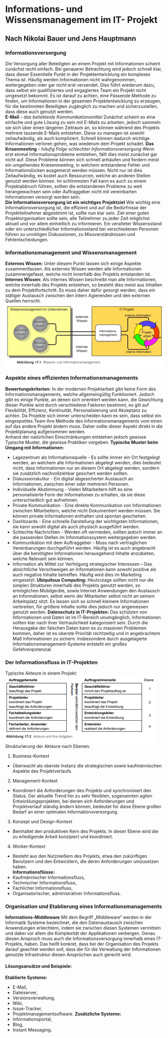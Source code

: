 # Informations- und Wissensmanagement im IT- Projekt
## Nach Nikolai Bauer und Jens Hauptmann
### Informationsversorgung
Die Versorgung aller Beteiligten an einem Projekt mit Informationen scheint zunächst recht einfach. Bei genauerer Betrachtung wird jedoch schnell klar, dass dieser Essentielle Punkt in der Projektentwicklung ein komplexes Thema ist. Häufig werden Informationen nicht wahrgenommen, weitergegeben oder gar nicht erst versendet. Dies führt wiederum dazu, dass selbst ein qualifiziertes und engagiertes Team ein Projekt nicht umgesetzt bekommt. Es ist darauf zu achten, eine Passende Methode zu finden, um Informationen in der gesamten Projektentwicklung zu erzeugen, für die bestimmten Beteiligten zugänglich zu machen und sicherzustellen, dass diese auch genutzt werden.     
**E-Mail** *– das beliebteste Kommunikationsmittel*
Zunächst scheint es eine einfache und gute Lösung zu sein mit E-Mails zu arbeiten, jedoch sammeln sie sich über einen längeren Zeitraum an, so können während des Projekts mehrere tausende E-Mails entstehen. Diese zu managen ist sowohl zeitaufwändig, als auch kompliziert. Schnell können dadurch wichtige Informationen verloren gehen, was wiederum dem Projekt schadet. 
**Das Krisenmeeting** *– häufig Folge schlechter Informationsversorgung*
Wenn erst einmal Informationsprobleme entstehen, fällt dies meist zunächst gar nicht auf. Diese Probleme können sich schnell anhäufen und fordern meist ein umgehendes Kriesenmeeting, in welchem entstandene Fehler und Informationslücken ausgemerzt werden müssen. Nicht nur ist dies Zeitaufwändig, es kostet auch Ressourcen, welche an anderen Stellen genutzt werden können. Im schlimmsten Fall kann es auch zu einem Projektabbruch führen, sollten die entstandenen Probleme zu weit herangewachsen sein oder Auftraggeber nicht mit vereinbarten Informationen versorgt worden sein.  
**Die Informationsversorgung ist ein wichtiges Projektziel**
Wie wichtig eine Informationsversorgung ist, die effizient und auf die Bedürfnisse der Projektteilnehmer abgestimmt ist, sollte nun klar sein. Ziel einer guten Projektorganisation sollte sein, alle Teilnehmer zu jeder Zeit möglichst aktuell und vor allem einheitlich zu informieren. Ein veralteter Wissensstand oder ein unterschiedlicher Informationsstand bei verschiedenen Personen führen zu unnötigen Diskussionen, zu Missverständnissen und Fehlentscheidungen.
### Informationsmanagement und Wissensmanagement
**Externes Wissen:**
Unter diesem Punkt lassen sich einige Aspekte zusammenfassen. Als externes Wissen werden alle Informationen zusammengefasst, welche nicht innerhalb des Projekts entstanden ist. 
**Internes Wissen:**
Als internes Wissen beschreibt man alle Informationen, welche innerhalb des Projekts entstehen, so besteht dies meist aus Inhalten zu dem Projektfortschritt.
Es muss daher dafür gesorgt werden, dass ein stätiger Austausch zwischen den intern Agierenden und den externen Quellen herrscht.
![Alternativer Text](_images/information/abbildung_1_information_wissen.png)
### Aspekte eines effizienten Informationsmanagements
**Bewertungskriterien:**
In der modernen Projektarbeit gibt keine Form des Informationsmanagements, welche allgemeingültig Funktioniert. Jedoch gibt es einige Punkte, an denen sich orientiert werden kann, die Gewichtung dieser Punkte wird durch verschiedene Faktoren bestimmt, es gilt auf Flexibilität, Effizienz, Kontinuität, Personalisierung und Akzeptanz zu achten. Da Projekte sich immer unterscheiden kann es sein, dass selbst ein eingespieltes Team ihre Methode des Informationsmanagements vom einen auf das andere Projekt ändern muss. Daher sollte dieser Aspekt direkt in die Projektplanung aufgenommen werden.  
Anhand der natürlichen Einschränkungen entstehen jedoch gewisse Typische Muster, die gewisse Praktiken vorgeben. 
**Typische Muster beim Umgang mit Informationen:**
* Lagezentrum als Informationsquelle - Es sollte immer ein Ort festgelegt werden, an welchem alle Informationen abgelegt werden, dies bedeutet nicht, dass Informationen nur an diesem Ort abgelegt werden, sondern sie zusätzlich nachvollziehbar gesichert werden sollten.
* Diskussionskultur - Ein digital abgesicherter Austausch an Informationen, zwischen einer oder mehreren Personen.
* Individuelle Abstimmung - Vielen Mitarbeitern hilft es eine personalisierte Form der Informationen zu erhalten, da sie diese unterschiedlich gut aufnehmen.
* Private Kommunikation - Eine direkte Kommunikation von Informationen zwischen Mitarbeitern, welche nicht Dokumentiert werden müssen. Sie können private Informationen enthalten und spontan geschehen.
* Dashboards - Eine schnelle Darstellung der wichtigsten Informationen, sie kann sowohl digital als auch physisch ausgeführt werden.
* Schlechte Nachrichten - Werden oft vermieden, sollten jedoch immer an die passenden Stellen im Informationssystem weitergegeben werden.
* Kommunikation mit dem Auftraggeber - Muss nach vertraglichen Vereinbarungen durchgeführt werden. Häufig ist es auch angebracht über die benötigten Informationen herausgehend Inhalte anzubieten, welche Relevant sein können.   
* Information als Mittel zur Verfolgung strategischer Interessen – Das absichtliche Verschweigen an Informationen kann sowohl positive als auch negative Inhalte betreffen. Häufig wird dies im Marketing eingesetzt.
**Ubiquitous Computing:**
Heutzutage sollten nicht nur die simplen Strukturen innerhalb des Projekts genutzt werden, so ermöglichen Mobilgeräte, sowie Internet Anwendungen den Austausch an Informationen, selbst wenn der Mitarbeiter selbst nicht an seinem Arbeitsplatz sitzt. Es lassen sich so schnell kleinere Informationen verbreiten, für größere Inhalte sollte dies jedoch nur angemessen genutzt werden.
**Datenschutz in IT-Projekten:**
Das schützen von Informationen und Daten ist im IT-Bereich unumgänglich, Informationen sollten klar nach ihrer Vertraulichkeit kategorisiert sein. Durch die Herausgabe der falschen Daten kann es zu massiven Problemen kommen, daher ist es oberste Priorität rechtzeitig und in angebrachtem Maß Informationen zu sichern. Insbesondere durch ausgelagerte Informationsmanagement-Systeme entsteht ein großes Gefahrenpotenzial.
### Der Informationsfluss in IT-Projekten   
Typische Akteure in einem Projekt: 
![Alternativer Text](_images/information/abbildung_2_information_wissen.png)
Strukturierung der Akteure nach Ebenen:
1.	Business-Kontext 
  * Überwacht als oberste Instanz die strategischen sowie kaufmännischen Aspekte des Projektverlaufs.
2.	Management-Kontext 
  * Koordiniert die Anforderungen des Projekts und synchronisiert den Status. Der aktuelle Trend hin zu sehr flexiblen, sogenannten agilen Entwicklungsprojekten, bei denen sich Anforderungen und Projektverlauf ständig ändern können, bedeutet für diese Ebene großen Bedarf an einer optimalen Informationsversorgung.   
3.	Konzept und Design-Kontext 
  * Beinhaltet den produktiven Kern des Projekts. In dieser Ebene wird die zu erledigende Arbeit konzipiert und koordiniert.
4.	Worker-Kontext 
  * Besteht aus den Nutznießern des Projekts, etwa den zukünftigen Benutzern und den Entwicklern, die deren Anforderungen umzusetzen haben.   
**Informationsflüsse:**
* Kaufmännischer Informationsfluss,
* Technischer Informationsfluss,
* Fachlicher Informationsfluss,
* Organisatorischer, administrativer Informationsfluss.
### Organisation und Etablierung eines Informationsmanagements
**Informations-Middleware** 
Mit dem Begriff „Middleware“ werden in der Informatik Systeme bezeichnet, die den Datenaustausch zwischen Anwendungen erleichtern, indem sie zwischen diesen Systemen vermitteln und dabei vor allem die Komplexität der Applikationen verbergen. Genau diesen Anspruch muss auch die Informationsversorgung innerhalb eines IT-Projekts, haben. Das heißt konkret, dass bei der Organisation des Projekts darauf geachtet werden soll, dass die für die Verwaltung der Informationen genutzte Infrastruktur diesen Ansprüchen auch gerecht wird.
#### Lösungsansätze und Beispiele:
**Etablierte Systeme:**
* E-Mail,
* Dateiserver, 
* Versionsverwaltung,
* Wiki,
* Issue-Tracker,
* Projektmanagementsoftware.
**Zusätzliche Systeme:**
* Informationsportal,
* Blog,
* Instant Messaging.


